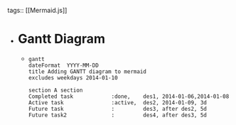 tags:: [[Mermaid.js]]

- # Gantt Diagram
	- ```mermaid
	  gantt
	  dateFormat  YYYY-MM-DD
	  title Adding GANTT diagram to mermaid
	  excludes weekdays 2014-01-10
	  
	  section A section
	  Completed task            :done,    des1, 2014-01-06,2014-01-08
	  Active task               :active,  des2, 2014-01-09, 3d
	  Future task               :         des3, after des2, 5d
	  Future task2              :         des4, after des3, 5d
	  ```